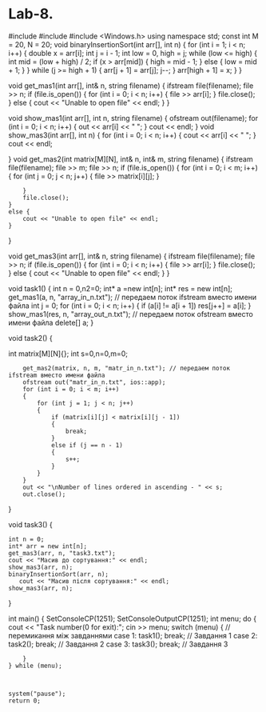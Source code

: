 # Lab-8.
#include <iostream>
#include <fstream>
#include <Windows.h>
using namespace std;
const  int M = 20, N = 20;
void binaryInsertionSort(int arr[], int n) {
    for (int i = 1; i < n; i++) {
        double x = arr[i];
        int j = i - 1;
        int low = 0, high = j;
        while (low <= high) {
            int mid = (low + high) / 2;
            if (x > arr[mid]) {
                high = mid - 1;
            }
            else {
                low = mid + 1;
            }
        }
        while (j >= high + 1) {
            arr[j + 1] = arr[j];
            j--;
        }
        arr[high + 1] = x;
    }
}

void get_mas1(int arr[], int& n, string filename) {
    ifstream file(filename);
    file >> n;
    if (file.is_open()) {
        for (int i = 0; i < n; i++) {
            file >> arr[i];
        }
        file.close();
    }
    else {
        cout << "Unable to open file" << endl;
    }
}

void show_mas1(int arr[], int n, string filename) {
    ofstream out(filename);
    for (int i = 0; i < n; i++) {
        out << arr[i] << " ";
    }
    cout << endl;
}
void show_mas3(int arr[], int n) {
    for (int i = 0; i < n; i++) {
        cout << arr[i] << " ";
    }
    cout << endl;

}
void get_mas2(int matrix[M][N], int& n, int& m, string filename) {
    ifstream file(filename);
    file >> m;
    file >> n;
    if (file.is_open()) {
        for (int i = 0; i < m; i++) {
            for (int j = 0; j < n; j++)
            {
                file >> matrix[i][j];
            }
           
        }
        file.close();
    }
    else {
        cout << "Unable to open file" << endl;
    }
}


void get_mas3(int arr[], int& n, string filename) {
    ifstream file(filename);
    file >> n;
    if (file.is_open()) {
        for (int i = 0; i < n; i++) {
            file >> arr[i];
        }
        file.close();
    }
    else {
        cout << "Unable to open file" << endl;
    }
}

void task1() {
    int n = 0,n2=0;
    int* a =new int[n];
    int* res = new int[n];
        get_mas1(a, n, "array_in_n.txt"); // передаем поток ifstream вместо имени файла
        int j = 0;
        for (int i = 0; i < n; i++)
        {
            if (a[i] != a[i + 1])
                res[j++] = a[i];
        }
            show_mas1(res, n, "array_out_n.txt"); // передаем поток ofstream вместо имени файла
        delete[] a;
}

void task2() {
 
  int matrix[M][N]{}; 
  int s=0,n=0,m=0;
   
        get_mas2(matrix, n, m, "matr_in_n.txt"); // передаем поток ifstream вместо имени файла
        ofstream out("matr_in_n.txt", ios::app);
        for (int i = 0; i < m; i++)
        {
            for (int j = 1; j < n; j++)
            {
                if (matrix[i][j] < matrix[i][j - 1])
                {
                    break;
                }
                else if (j == n - 1)
                {
                    s++;
                }
            }
        }
        out << "\nNumber of lines ordered in ascending - " << s;
        out.close();
}

void task3() {

    int n = 0;
    int* arr = new int[n];
    get_mas3(arr, n, "task3.txt");
    cout << "Масив до сортування:" << endl;
    show_mas3(arr, n);
    binaryInsertionSort(arr, n);
       cout << "Масив після сортування:" << endl;
    show_mas3(arr, n);


}

int main()
{
    SetConsoleCP(1251);
    SetConsoleOutputCP(1251);
    int menu;
    do
    {
        cout << "Task number(0 for exit):";
        cin >> menu;
        switch (menu)
        { // перемикання між завданнями
        case 1:
            task1();
            break; // Завдання 1
        case 2:
            task2();
            break; // Завдання 2
        case 3:
            task3();
            break; // Завдання 3

        }
    } while (menu);



    system("pause");
    return 0;
